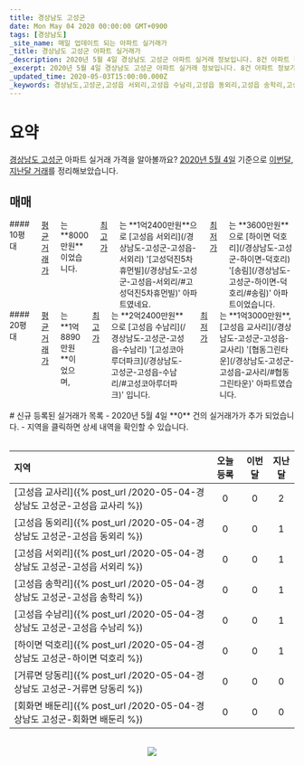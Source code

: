 ```yaml
---
title: 경상남도 고성군
date: Mon May 04 2020 00:00:00 GMT+0900
tags: [경상남도]
_site_name: 매일 업데이트 되는 아파트 실거래가
_title: 경상남도 고성군 아파트 실거래가
_description: 2020년 5월 4일 경상남도 고성군 아파트 실거래 정보입니다. 8건 아파트 정보가 있습니다.
_excerpt: 2020년 5월 4일 경상남도 고성군 아파트 실거래 정보입니다. 8건 아파트 정보가 있습니다.
_updated_time: 2020-05-03T15:00:00.000Z
_keywords: 경상남도,고성군,고성읍 서외리,고성읍 수남리,고성읍 동외리,고성읍 송학리,고성읍 교사리,거류면 당동리,회화면 배둔리,하이면 덕호리
---
```



# 요약
<ins>경상남도 고성군</ins> 아파트 실거래 가격을 알아볼까요? <ins>2020년 5월 4일</ins> 기준으로 <ins>이번달, 지난달 거래</ins>를 정리해보았습니다.

## 매매
<div class="container">
<div class="six columns" markdown="1">
#### 10평대
<ins>평균 거래가</ins>는 **8000만원**이었습니다. <ins>최고가</ins>는 **1억2400만원**으로 [고성읍 서외리](/경상남도-고성군-고성읍-서외리) '[고성덕진5차휴먼빌](/경상남도-고성군-고성읍-서외리/#고성덕진5차휴먼빌)' 아파트였네요. <ins>최저가</ins>는 **3600만원**으로 [하이면 덕호리](/경상남도-고성군-하이면-덕호리) '[송림](/경상남도-고성군-하이면-덕호리/#송림)' 아파트이었습니다.
</div>
<div class="six columns" markdown="1">
#### 20평대
<ins>평균 거래가</ins>는 **1억8890만원**이었으며, <ins>최고가</ins>는 **2억2400만원**으로 [고성읍 수남리](/경상남도-고성군-고성읍-수남리) '[고성코아루더파크](/경상남도-고성군-고성읍-수남리/#고성코아루더파크)' 입니다. <ins>최저가</ins>는 **1억3000만원**, [고성읍 교사리](/경상남도-고성군-고성읍-교사리) '[협동그린타운](/경상남도-고성군-고성읍-교사리/#협동그린타운)' 아파트였습니다.
</div>
</div>


<br>
# 신규 등록된 실거래가 목록
- 2020년 5월 4일 **0** 건의 실거래가가 추가 되었습니다.
- 지역을 클릭하면 상세 내역을 확인할 수 있습니다.
<br><br>

| 지역 | 오늘 등록 | 이번달 | 지난달 |
|:---|:---:|:---:|:---:|
| [고성읍 교사리]({% post_url /2020-05-04-경상남도 고성군-고성읍 교사리 %}) | 0 | 0 | 2|
| [고성읍 동외리]({% post_url /2020-05-04-경상남도 고성군-고성읍 동외리 %}) | 0 | 0 | 1|
| [고성읍 서외리]({% post_url /2020-05-04-경상남도 고성군-고성읍 서외리 %}) | 0 | 0 | 1|
| [고성읍 송학리]({% post_url /2020-05-04-경상남도 고성군-고성읍 송학리 %}) | 0 | 0 | 1|
| [고성읍 수남리]({% post_url /2020-05-04-경상남도 고성군-고성읍 수남리 %}) | 0 | 0 | 1|
| [하이면 덕호리]({% post_url /2020-05-04-경상남도 고성군-하이면 덕호리 %}) | 0 | 0 | 1|
| [거류면 당동리]({% post_url /2020-05-04-경상남도 고성군-거류면 당동리 %}) | 0 | 0 | 0|
| [회화면 배둔리]({% post_url /2020-05-04-경상남도 고성군-회화면 배둔리 %}) | 0 | 0 | 0|

<p align="center"><br><img src="https://via.placeholder.com/700x120"><br></p>
